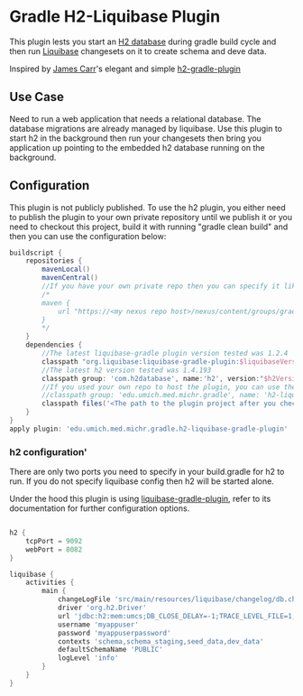 # Gradle H2-Liquibase Plugin

This plugin lests you start an [H2 database](http://www.h2database.com) during gradle build cycle and then run [Liquibase](http://www.liquibase.org/) changesets on it to create schema and deve data.

Inspired by [James Carr](https://github.com/jamescarr)'s elegant and simple [h2-gradle-plugin](https://github.com/jamescarr/h2-gradle-plugin)

## Use Case

Need to run a web application that needs a relational database. The database migrations are already managed by liquibase. Use this plugin to start h2 in the background then run your changesets then bring you application up pointing to the embedded h2 database running on the background.

## Configuration

This plugin is not publicly published. To use the h2 plugin, you either need to publish the plugin to your own private repository until we publish it or you need to checkout this project, build it with running "gradle clean build" and then you can use the configuration below:

```groovy
buildscript {
    repositories {
        mavenLocal()
        mavenCentral()
        //If you have your own private repo then you can specify it like below
        /*
        maven {
            url "https://<my nexus repo host>/nexus/content/groups/gradle-plugins/"
        }
        */
    }
    dependencies {
    	//The latest liquibase-gradle plugin version tested was 1.2.4
        classpath "org.liquibase:liquibase-gradle-plugin:$liquibaseVersion"
        //The latest h2 version tested was 1.4.193
        classpath group: 'com.h2database', name:'h2', version:"$h2Version"
        //If you used your own repo to host the plugin, you can use the line below
        //classpath group: 'edu.umich.med.michr.gradle', name: 'h2-liquibase-plugin',version: '1.0.0'
        classpath files('<The path to the plugin project after you checked out>/build/libs/h2-liquibase-plugin-1.0.0.jar')
    }
}
apply plugin: 'edu.umich.med.michr.gradle.h2-liquibase-gradle-plugin'
```
### h2 configuration'

There are only two ports you need to specify in your build.gradle for h2 to run. If you do not specify liquibase config then h2 will be started alone.

Under the hood this plugin is using [liquibase-gradle-plugin](https://github.com/liquibase/liquibase-gradle-plugin), refer to its documentation for further configuration options.

```groovy

h2 {
	tcpPort = 9092
	webPort = 8082
}

liquibase {
    activities {
        main {
            changeLogFile 'src/main/resources/liquibase/changelog/db.changelog-master.xml'
            driver 'org.h2.Driver'
            url 'jdbc:h2:mem:umcs;DB_CLOSE_DELAY=-1;TRACE_LEVEL_FILE=1;MODE=Oracle'
            username 'myappuser'
            password 'myappuserpassword'
            contexts 'schema,schema_staging,seed_data,dev_data'
            defaultSchemaName 'PUBLIC'
            logLevel 'info'
        }
    }
}

```

